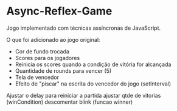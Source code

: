 # Async-Reflex-Game
Jogo implementado com técnicas assíncronas de JavaScript.

O que foi adicionado ao jogo original: 
  - Cor de fundo trocada
  - Scores para os jogadores
  - Reinicia os scores quando a condição de vitória for alcançada
  - Quantidade de rounds para vencer (5)
  - Tela de vencedor
  - Efeito de "piscar" na escrita do vencedor do jogo (setInterval)





Ajustar o delay para reiniciar a partida
ajustar qtde de vitorias (winCondition)
descomentar blink (funcao winner)
